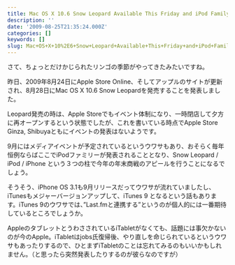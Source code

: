 ```yaml
---
title: Mac OS X 10.6 Snow Leopard Available This Friday and iPod Family
description: ''
date: '2009-08-25T21:35:24.000Z'
categories: []
keywords: []
slug: Mac+OS+X+10%2E6+Snow+Leopard+Available+This+Friday+and+iPod+Family
---
```

さて、ちょっとだけかじられたリンゴの季節がやってきたみたいですね。

昨日、2009年8月24日にApple Store Online、そしてアップルのサイトが更新され、8月28日にMac OS X 10.6 Snow Leopardを発売することを発表しました。

Leopard発売の時は、Apple Storeでもイベント体制になり、一時閉店して夕方に再オープンするという状態でしたが、これを書いている時点でApple Store Ginza, Shibuyaともにイベントの発表はないようです。

9月にはメディアイベントが予定されているというウワサもあり、おそらく毎年恒例ならばここでiPodファミリーが発表されることとなり、Snow Leopard / iPod / iPhone という３つの柱で今年の年末商戦のアピールを行うことになるでしょう。

そうそう、iPhone OS 3.1も9月リリースだってウワサが流れていましたし、iTunesもメジャーバージョンアップして、iTunes 9 となるという話もあります。iTunes 9のウワサでは、”Last.fmと連携する”というのが個人的には一番期待しているところでしょうか。

AppleのタブレットとうわさされているiTabletがなくても、話題には事欠かないのが今のApple。iTabletはjobs氏復帰後、やり直しを命じられているというウワサもあったりするので、ひとまずiTabletのことは忘れてみるのもいいかもしれません。（と思ったら突然発表したりするのが彼らなのですが）